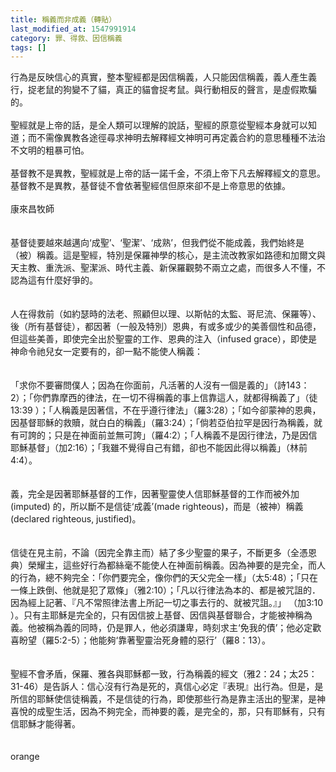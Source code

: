 ```yaml
---
title: 稱義而非成義（轉貼）
last_modified_at: 1547991914
category: 罪、得救、因信稱義
tags: []
---
```


<p>行為是反映信心的真實，整本聖經都是因信稱義，人只能因信稱義，義人產生義行，捉老鼠的狗變不了貓，真正的貓會捉考鼠。與行動相反的聲言，是虛假欺騙的。<br/><br/>聖經就是上帝的話，是全人類可以理解的說話，聖經的原意從聖經本身就可以知道；而不需像異教各途徑尋求神明去解釋經文神明可再定義合約的意思種種不法治不文明的粗暴可怕。<br/><br/>基督教不是異教，聖經就是上帝的話一諾千金，不須上帝下凡去解釋經文的意思。基督教不是異教，基督徒不會依著聖經信但原來卻不是上帝意思的依據。<br/><br/><!--more-->康來昌牧師<br/><br/><br/>基督徒要越來越邁向‘成聖’、‘聖潔’、‘成熟’，但我們從不能成義，我們始終是（被）稱義。這是聖經，特別是保羅神學的核心，是主流改教家如路德和加爾文與天主教、重洗派、聖潔派、時代主義、新保羅觀勢不兩立之處，而很多人不懂，不認為這有什麼好爭的。<br/><br/><br/>人在得救前（如約瑟時的法老、照顧但以理、以斯帖的太監、哥尼流、保羅等）、後（所有基督徒），都因著（一般及特別）恩典，有或多或少的美善個性和品德，但這些美善，即使完全出於聖靈的工作、恩典的注入（infused grace），即使是神命令祂兒女一定要有的，卻一點不能使人稱義：<br/><br/><br/>「求你不要審問僕人；因為在你面前，凡活著的人沒有一個是義的」（詩143：2）；「你們靠摩西的律法，在一切不得稱義的事上信靠這人，就都得稱義了」（徒13:39 ）；「人稱義是因著信，不在乎遵行律法」（羅3:28）；「如今卻蒙神的恩典，因基督耶穌的救贖，就白白的稱義」（羅3:24）；「倘若亞伯拉罕是因行為稱義，就有可誇的；只是在神面前並無可誇」（羅4:2）；「人稱義不是因行律法，乃是因信耶穌基督」（加2:16）；「我雖不覺得自己有錯，卻也不能因此得以稱義」（林前4:4）。<br/><br/><br/>義，完全是因著耶穌基督的工作，因著聖靈使人信耶穌基督的工作而被外加 (imputed) 的，所以斷不是信徒‘成義’(made righteous)，而是（被神）稱義 (declared righteous, justified)。<br/><br/><br/>信徒在見主前，不論（因完全靠主而）結了多少聖靈的果子，不斷更多（全憑恩典）榮耀主，這些好行為都絲毫不能使人在神面前稱義。因為神要的是完全，而人的行為，總不夠完全：「你們要完全，像你們的天父完全一樣」（太5:48）；「只在一條上跌倒、他就是犯了眾條」（雅2:10）；「凡以行律法為本的、都是被咒詛的．因為經上記著、『凡不常照律法書上所記一切之事去行的、就被咒詛。』」 （加3:10 ）。只有主耶穌是完全的，只有因信披上基督、因信與基督聯合，才能被神稱為義。他被稱為義的同時，仍是罪人，他必須謙卑，時刻求主‘免我的債’；他必定歡喜盼望（羅5:2-5）；他能夠‘靠著聖靈治死身體的惡行’（羅8：13）。<br/><br/><br/>聖經不會矛盾，保羅、雅各與耶穌都一致，行為稱義的經文（雅2：24；太25：31-46）是告訴人：信心沒有行為是死的，真信心必定『表現』出行為。但是，是所信的耶穌使信徒稱義，不是信徒的行為，即使那些行為是靠主活出的聖潔，是神喜悅的成聖生活，因為不夠完全，而神要的義，是完全的，那，只有耶穌有，只有信耶穌才能得著。<br/><br/><br/>orange</p>